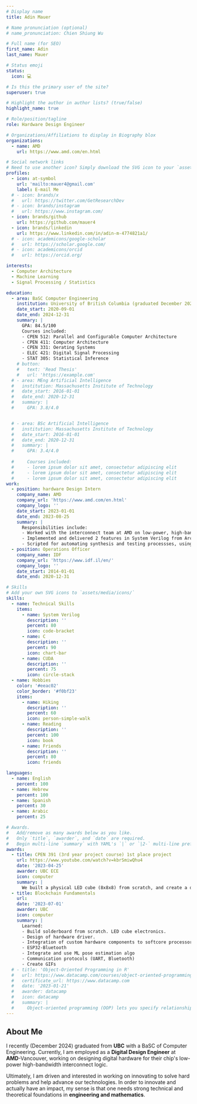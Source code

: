 ```yaml
---
# Display name
title: Adin Mauer

# Name pronunciation (optional)
# name_pronunciation: Chien Shiung Wu

# Full name (for SEO)
first_name: Adin
last_name: Mauer

# Status emoji
status:
  icon: 💻

# Is this the primary user of the site?
superuser: true

# Highlight the author in author lists? (true/false)
highlight_name: true

# Role/position/tagline
role: Hardware Design Engineer

# Organizations/Affiliations to display in Biography blox
organizations:
  - name: AMD
    url: https://www.amd.com/en.html

# Social network links
# Need to use another icon? Simply download the SVG icon to your `assets/media/icons/` folder.
profiles:
  - icon: at-symbol
    url: 'mailto:mauer4@gmail.com'
    label: E-mail Me
  # - icon: brands/x
  #   url: https://twitter.com/GetResearchDev
  # - icon: brands/instagram
  #   url: https://www.instagram.com/
  - icon: brands/github
    url: https://github.com/mauer4
  - icon: brands/linkedin
    url: https://www.linkedin.com/in/adin-m-4774821a1/
  # - icon: academicons/google-scholar
  #   url: https://scholar.google.com/
  # - icon: academicons/orcid
  #   url: https://orcid.org/

interests:
  - Computer Architecture
  - Machine Learning
  - Signal Processing / Statistics

education:
  - area: BaSC Computer Engineering
    institution: University of British Columbia (graduated December 2024)
    date_start: 2020-09-01
    date_end: 2024-12-31
    summary: |
      GPA: 84.5/100
      Courses included:
      - CPEN 512: Parallel and Configurable Computer Architecture
      - CPEN 411: Computer Architecture
      - CPEN 331: Oerating Systems
      - ELEC 421: Digital Signal Processing
      - STAT 305: Statistical Inference
    # button:
    #   text: 'Read Thesis'
    #   url: 'https://example.com'
  # - area: MEng Artificial Intelligence
  #   institution: Massachusetts Institute of Technology
  #   date_start: 2016-01-01
  #   date_end: 2020-12-31
  #   summary: |
  #     GPA: 3.8/4.0


  # - area: BSc Artificial Intelligence
  #   institution: Massachusetts Institute of Technology
  #   date_start: 2016-01-01
  #   date_end: 2020-12-31
  #   summary: |
  #     GPA: 3.4/4.0
      
  #     Courses included:
  #     - lorem ipsum dolor sit amet, consectetur adipiscing elit
  #     - lorem ipsum dolor sit amet, consectetur adipiscing elit
  #     - lorem ipsum dolor sit amet, consectetur adipiscing elit
work:
  - position: hardware Design Intern
    company_name: AMD
    company_url: 'https://www.amd.com/en.html'
    company_logo: ''
    date_start: 2023-01-01
    date_end: 2023-08-25
    summary: |
      Responsibilities include:
      - Worked with the interconnect team at AMD on low-power, high-bandwidth interconnect logic
      - Implemented and delivered 2 features in System Verilog from Architecture design documents
      - Scripted for automating synthesis and testing processses, using tcl, bash, perl etc.
  - position: Operations Officer
    company_name: IDF
    company_url: 'https://www.idf.il/en/'
    company_logo: ''
    date_start: 2014-01-01
    date_end: 2020-12-31

# Skills
# Add your own SVG icons to `assets/media/icons/`
skills:
  - name: Technical Skills
    items:
      - name: System Verilog
        description: ''
        percent: 80
        icon: code-bracket
      - name: C
        description: ''
        percent: 90
        icon: chart-bar
      - name: CUDA
        description: ''
        percent: 75
        icon: circle-stack
  - name: Hobbies
    color: '#eeac02'
    color_border: '#f0bf23'
    items:
      - name: Hiking
        description: ''
        percent: 60
        icon: person-simple-walk
      - name: Reading
        description: ''
        percent: 100
        icon: book
      - name: Friends
        description: ''
        percent: 80
        icon: friends

languages:
  - name: English
    percent: 100
  - name: Hebrew
    percent: 100
  - name: Spanish
    percent: 30
  - name: Arabic
    percent: 25

# Awards.
#   Add/remove as many awards below as you like.
#   Only `title`, `awarder`, and `date` are required.
#   Begin multi-line `summary` with YAML's `|` or `|2-` multi-line prefix and indent 2 spaces below.
awards:
  - title: CPEN 391 (3rd year project course) 1st place project
    url: https://www.youtube.com/watch?v=kbrSmiwQhu4
    date: '2023-04-25'
    awarder: UBC ECE
    icon: computer
    summary: |
      We built a physical LED cube (8x8x8) from scratch, and create a digital logic hardware on an FPGA as a custom hardware block integrated into a NIOS softcore processor as a custom intruction. The FPGA driver was then connected to a Android app via ESP32-bluetooth, where a user can control the cude from an interface. The cube can either show cool patterns (pre-made), or open the phone's camera, point at a person, and a pose detecting algorithm creates a simulated stick person figure in real-time, transmits it to the cube where to show the person and their movement live. WON FIRST PLACE! See video.
  - title: Blockchain Fundamentals
    url: 
    date: '2023-07-01'
    awarder: UBC
    icon: computer
    summary: |
      Learned:
      - Build solderboard from scratch. LED cube electronics.
      - Design of hardware driver.
      - Integration of custom hardware components to softcore processor (NIOS) as custom intructions.
      - ESP32-Bluetooth
      - Integrate and use ML pose estimation algo
      - Communication protocols (UART, Bluetooth)
      - Create GIFs
  # - title: 'Object-Oriented Programming in R'
  #   url: https://www.datacamp.com/courses/object-oriented-programming-with-s3-and-r6-in-r
  #   certificate_url: https://www.datacamp.com
  #   date: '2023-01-21'
  #   awarder: datacamp
  #   icon: datacamp
  #   summary: |
  #     Object-oriented programming (OOP) lets you specify relationships between functions and the objects that they can act on, helping you manage complexity in your code. This is an intermediate level course, providing an introduction to OOP, using the S3 and R6 systems. S3 is a great day-to-day R programming tool that simplifies some of the functions that you write. R6 is especially useful for industry-specific analyses, working with web APIs, and building GUIs.
---
```


## About Me

I recently (December 2024) graduated from **UBC** with a BaSC of Computer Engineering. Currently, I am employed as a **Digital Design Engineer** at **AMD**-Vancouver, working on designing digital hardware for their chip's  low-power high-bandwidth interconnect logic.

Ultimately, I am driven and interested in working on innovating to solve hard problems and help advance our technologies. In order to innovate and actually have an impact, my sense is that one needs strong technical and theoretical foundations in **engineering and mathematics**.
